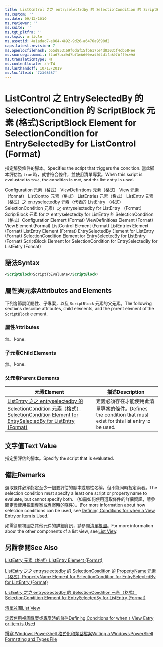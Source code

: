 ```yaml
---
title: ListControl 之之 entryselectedby 的 SelectionCondition 的 ScriptBlock 元素（格式） |Microsoft Docs
ms.custom: ''
ms.date: 09/13/2016
ms.reviewer: ''
ms.suite: ''
ms.tgt_pltfrm: ''
ms.topic: article
ms.assetid: 4a1adad7-e864-4892-9d26-a6476a9698d2
caps.latest.revision: 7
ms.openlocfilehash: b65d953169f6daf15fb617ce4d0303cf4cb584ee
ms.sourcegitcommit: 52a67bcd9d7bf3e8600ea4302d1fa8970ff9c998
ms.translationtype: MT
ms.contentlocale: zh-TW
ms.lasthandoff: 10/15/2019
ms.locfileid: "72368587"
---
```

# <a name="scriptblock-element-for-selectioncondition-for-entryselectedby-for-listcontrol-format"></a><span data-ttu-id="093dc-102">ListControl 之 EntrySelectedBy 的 SelectionCondition 的 ScriptBlock 元素 (格式)</span><span class="sxs-lookup"><span data-stu-id="093dc-102">ScriptBlock Element for SelectionCondition for EntrySelectedBy for ListControl (Format)</span></span>

<span data-ttu-id="093dc-103">指定觸發條件的腳本。</span><span class="sxs-lookup"><span data-stu-id="093dc-103">Specifies the script that triggers the condition.</span></span> <span data-ttu-id="093dc-104">當此腳本評估為 `true` 時，就會符合條件，並使用清單專案。</span><span class="sxs-lookup"><span data-stu-id="093dc-104">When this script is evaluated to `true`, the condition is met, and the list entry is used.</span></span>

<span data-ttu-id="093dc-105">Configuration 元素（格式） ViewDefinitions 元素（格式） View 元素（format） ListControl 元素（格式） ListEntries 元素（格式） ListEntry 元素（格式）之 entryselectedby 元素（代表的 ListEntry （格式） SelectionCondition 元素）之 entryselectedby for ListEntry （Format） ScriptBlock 元素 for 之 entryselectedby for ListEntry 的 SelectionCondition （格式）</span><span class="sxs-lookup"><span data-stu-id="093dc-105">Configuration Element (Format) ViewDefinitions Element (Format) View Element (Format) ListControl Element (Format) ListEntries Element (Format) ListEntry Element (Format) EntrySelectedBy Element for ListEntry (Format) SelectionCondition Element for EntrySelectedBy for ListEntry (Format) ScriptBlock Element for SelectionCondition for EntrySelectedBy for ListEntry (Format)</span></span>

## <a name="syntax"></a><span data-ttu-id="093dc-106">語法</span><span class="sxs-lookup"><span data-stu-id="093dc-106">Syntax</span></span>

```xml
<ScriptBlock>ScriptToEvaluate</ScriptBlock>
```

## <a name="attributes-and-elements"></a><span data-ttu-id="093dc-107">屬性與元素</span><span class="sxs-lookup"><span data-stu-id="093dc-107">Attributes and Elements</span></span>

<span data-ttu-id="093dc-108">下列各節說明屬性、子專案，以及 `ScriptBlock` 元素的父元素。</span><span class="sxs-lookup"><span data-stu-id="093dc-108">The following sections describe attributes, child elements, and the parent element of the `ScriptBlock` element.</span></span>

### <a name="attributes"></a><span data-ttu-id="093dc-109">屬性</span><span class="sxs-lookup"><span data-stu-id="093dc-109">Attributes</span></span>

<span data-ttu-id="093dc-110">無。</span><span class="sxs-lookup"><span data-stu-id="093dc-110">None.</span></span>

### <a name="child-elements"></a><span data-ttu-id="093dc-111">子元素</span><span class="sxs-lookup"><span data-stu-id="093dc-111">Child Elements</span></span>

<span data-ttu-id="093dc-112">無。</span><span class="sxs-lookup"><span data-stu-id="093dc-112">None.</span></span>

### <a name="parent-elements"></a><span data-ttu-id="093dc-113">父元素</span><span class="sxs-lookup"><span data-stu-id="093dc-113">Parent Elements</span></span>

|<span data-ttu-id="093dc-114">元素</span><span class="sxs-lookup"><span data-stu-id="093dc-114">Element</span></span>|<span data-ttu-id="093dc-115">描述</span><span class="sxs-lookup"><span data-stu-id="093dc-115">Description</span></span>|
|-------------|-----------------|
|[<span data-ttu-id="093dc-116">ListEntry 之之 entryselectedby 的 SelectionCondition 元素（格式）</span><span class="sxs-lookup"><span data-stu-id="093dc-116">SelectionCondition Element for EntrySelectedBy for ListEntry (Format)</span></span>](./selectioncondition-element-for-entryselectedby-for-listcontrol-format.md)|<span data-ttu-id="093dc-117">定義必須存在才能使用此清單專案的條件。</span><span class="sxs-lookup"><span data-stu-id="093dc-117">Defines the condition that must exist for this list entry to be used.</span></span>|

## <a name="text-value"></a><span data-ttu-id="093dc-118">文字值</span><span class="sxs-lookup"><span data-stu-id="093dc-118">Text Value</span></span>

<span data-ttu-id="093dc-119">指定要評估的腳本。</span><span class="sxs-lookup"><span data-stu-id="093dc-119">Specify the script that is evaluated.</span></span>

## <a name="remarks"></a><span data-ttu-id="093dc-120">備註</span><span class="sxs-lookup"><span data-stu-id="093dc-120">Remarks</span></span>

<span data-ttu-id="093dc-121">選取條件必須指定至少一個要評估的腳本或屬性名稱，但不能同時指定兩者。</span><span class="sxs-lookup"><span data-stu-id="093dc-121">The selection condition must specify a least one script or property name to evaluate, but cannot specify both.</span></span> <span data-ttu-id="093dc-122">（如需如何使用選取條件的詳細資訊，請參閱[定義使用視圖專案或專案時的條件](./defining-conditions-for-displaying-data.md)）。</span><span class="sxs-lookup"><span data-stu-id="093dc-122">(For more information about how selection conditions can be used, see [Defining Conditions for when a View Entry or Item is Used](./defining-conditions-for-displaying-data.md).)</span></span>

<span data-ttu-id="093dc-123">如需清單視圖之其他元件的詳細資訊，請參閱[清單視圖](./creating-a-list-view.md)。</span><span class="sxs-lookup"><span data-stu-id="093dc-123">For more information about the other components of a list view, see [List View](./creating-a-list-view.md).</span></span>

## <a name="see-also"></a><span data-ttu-id="093dc-124">另請參閱</span><span class="sxs-lookup"><span data-stu-id="093dc-124">See Also</span></span>

[<span data-ttu-id="093dc-125">ListEntry 元素（格式）</span><span class="sxs-lookup"><span data-stu-id="093dc-125">ListEntry Element (Format)</span></span>](./listentry-element-for-listcontrol-format.md)

[<span data-ttu-id="093dc-126">ListEntry 之之 entryselectedby 的 SelectionCondition 的 PropertyName 元素（格式）</span><span class="sxs-lookup"><span data-stu-id="093dc-126">PropertyName Element for SelectionCondition for EntrySelectedBy for ListEntry (Format)</span></span>](./propertyname-element-for-selectioncondition-for-entryselectedby-for-listcontrol-format.md)

[<span data-ttu-id="093dc-127">ListEntry 之之 entryselectedby 的 SelectionCondition 元素（格式）</span><span class="sxs-lookup"><span data-stu-id="093dc-127">SelectionCondition Element for EntrySelectedBy for ListEntry (Format)</span></span>](./selectioncondition-element-for-entryselectedby-for-listcontrol-format.md)

[<span data-ttu-id="093dc-128">清單視圖</span><span class="sxs-lookup"><span data-stu-id="093dc-128">List View</span></span>](./creating-a-list-view.md)

[<span data-ttu-id="093dc-129">定義使用視圖專案或專案時的條件</span><span class="sxs-lookup"><span data-stu-id="093dc-129">Defining Conditions for when a View Entry or Item is Used</span></span>](./defining-conditions-for-displaying-data.md)

[<span data-ttu-id="093dc-130">撰寫 Windows PowerShell 格式化和類型檔案</span><span class="sxs-lookup"><span data-stu-id="093dc-130">Writing a Windows PowerShell Formatting and Types File</span></span>](./writing-a-powershell-formatting-file.md)
